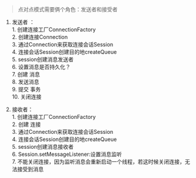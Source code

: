 > 点对点模式需要俩个角色：发送者和接受者
1. 发送者 ：  
		1. 创建连接工厂ConnectionFactory  
		2. 创建连接Connection  
		3. 通过Connection来获取连接会话Session  
		4. 连接会话Session创建目的地createQueue  
		5. session创建消息发送者  
		6. 设置消息是否持久化？  
		7. 创建 消息  
		8. 发送消息  
		9. 提交 事务  
		10. 关闭连接  

2.	接收者：  
		1. 创建连接工厂ConnectionFactory  
		2. 创建 连接  
		3. 通过Connection来获取连接会话Session  
		4. 连接会话Session创建目的地createQueue  
		5. session创建消息接收者  
		6. Session.setMessageListener:设置消息监听  
		7. 不能关闭连接，因为监听消息会重新启动一个线程，若这时候关闭连接，无法接受到消息  

